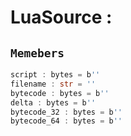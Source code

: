 
# LuaSource : 
## ```Memebers```    
```rust
script : bytes = b''  
filename : str = ''  
bytecode : bytes = b''  
delta : bytes = b''  
bytecode_32 : bytes = b''  
bytecode_64 : bytes = b''  
```


